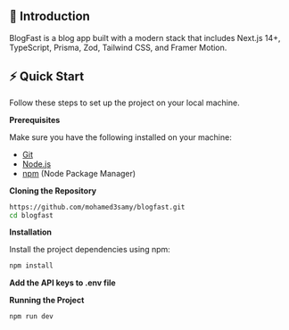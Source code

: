 ## <a name="introduction">🤖 Introduction</a>

BlogFast is a blog app built with a modern stack that includes Next.js 14+, TypeScript, Prisma, Zod, Tailwind CSS, and Framer Motion.

## <a name="quick-start">⚡ Quick Start</a>

Follow these steps to set up the project on your local machine.

**Prerequisites**

Make sure you have the following installed on your machine:

- [Git](https://git-scm.com/)
- [Node.js](https://nodejs.org/en)
- [npm](https://www.npmjs.com/) (Node Package Manager)

**Cloning the Repository**

```bash
https://github.com/mohamed3samy/blogfast.git
cd blogfast
```
**Installation**

Install the project dependencies using npm:

```bash
npm install
```

**Add the API keys to .env file**

**Running the Project**

```bash
npm run dev
```

